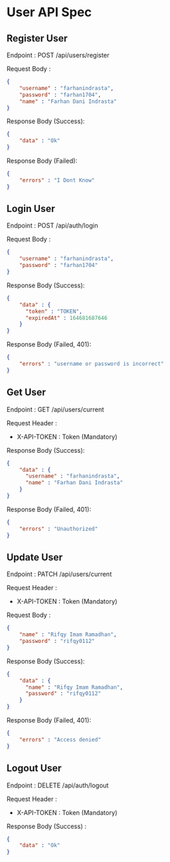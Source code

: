 # User API Spec

## Register User

Endpoint : POST /api/users/register

Request Body :

```json 
{
    "username" : "farhanindrasta",
    "password" : "farhan1704",
    "name" : "Farhan Dani Indrasta"
}
```

Response Body (Success):

```json
{
    "data" : "Ok"
}
```

Response Body (Failed):

```json
{
    "errors" : "I Dont Know"
}
```

## Login User

Endpoint : POST /api/auth/login

Request Body :

```json 
{
    "username" : "farhanindrasta",
    "password" : "farhan1704"
}
```

Response Body (Success):

```json
{
    "data" : {
      "token" : "TOKEN",
      "expiredAt" : 164681687646 
    }
}
```

Response Body (Failed, 401):

```json
{
    "errors" : "username or password is incorrect"
}
```

## Get User

Endpoint : GET /api/users/current

Request Header :

- X-API-TOKEN : Token (Mandatory)

Response Body (Success):

```json
{
    "data" : {
      "username" : "farhanindrasta",
      "name" : "Farhan Dani Indrasta"
    }
}
```

Response Body (Failed, 401):

```json
{
    "errors" : "Unauthorized"
}
```

## Update User

Endpoint : PATCH /api/users/current

Request Header :

- X-API-TOKEN : Token (Mandatory)

Request Body :

```json 
{
    "name" : "Rifqy Imam Ramadhan", 
    "password" : "rifqy0112"
}
```

Response Body (Success):

```json
{
    "data" : {
      "name" : "Rifqy Imam Ramadhan", 
      "password" : "rifqy0112"
    }
}
```

Response Body (Failed, 401):

```json
{
    "errors" : "Access denied"
}
```

## Logout User

Endpoint : DELETE /api/auth/logout

Request Header :

- X-API-TOKEN : Token (Mandatory)

Response Body (Success) :

```json
{
    "data" : "Ok"
}
```

